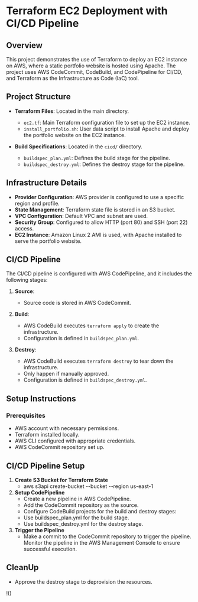 # Terraform EC2 Deployment with CI/CD Pipeline

## Overview

This project demonstrates the use of Terraform to deploy an EC2 instance on AWS, where a static portfolio website is hosted using Apache. The project uses AWS CodeCommit, CodeBuild, and CodePipeline for CI/CD, and Terraform as the Infrastructure as Code (IaC) tool.

## Project Structure

- **Terraform Files**: Located in the main directory.
  - `ec2.tf`: Main Terraform configuration file to set up the EC2 instance.
  - `install_portfolio.sh`: User data script to install Apache and deploy the portfolio website on the EC2 instance.

- **Build Specifications**: Located in the `cicd/` directory.
  - `buildspec_plan.yml`: Defines the build stage for the pipeline.
  - `buildspec_destroy.yml`: Defines the destroy stage for the pipeline.

## Infrastructure Details

- **Provider Configuration**: AWS provider is configured to use a specific region and profile.
- **State Management**: Terraform state file is stored in an S3 bucket.
- **VPC Configuration**: Default VPC and subnet are used.
- **Security Group**: Configured to allow HTTP (port 80) and SSH (port 22) access.
- **EC2 Instance**: Amazon Linux 2 AMI is used, with Apache installed to serve the portfolio website.

## CI/CD Pipeline

The CI/CD pipeline is configured with AWS CodePipeline, and it includes the following stages:

1. **Source**: 
   - Source code is stored in AWS CodeCommit.
   
2. **Build**:
   - AWS CodeBuild executes `terraform apply` to create the infrastructure.
   - Configuration is defined in `buildspec_plan.yml`.

3. **Destroy**:
   - AWS CodeBuild executes `terraform destroy` to tear down the infrastructure.
   - Only happen if manually approved.
   - Configuration is defined in `buildspec_destroy.yml`.

## Setup Instructions

### Prerequisites

- AWS account with necessary permissions.
- Terraform installed locally.
- AWS CLI configured with appropriate credentials.
- AWS CodeCommit repository set up.

## CI/CD Pipeline Setup

1. **Create S3 Bucket for Terraform State**
   - aws s3api create-bucket --bucket <bucket-name> --region us-east-1
2. **Setup CodePipeline**
   - Create a new pipeline in AWS CodePipeline.
   - Add the CodeCommit repository as the source.
   - Configure CodeBuild projects for the build and destroy stages:
   - Use buildspec_plan.yml for the build stage.
   - Use buildspec_destroy.yml for the destroy stage.
3. **Trigger the Pipeline**
   - Make a commit to the CodeCommit repository to trigger the pipeline. Monitor the pipeline in the AWS Management Console to ensure successful execution.

## CleanUp

 - Approve the destroy stage to deprovision the resources.

!()

